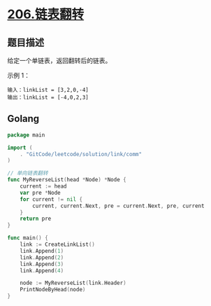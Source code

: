 # [206.链表翻转](https://leetcode-cn.com/problems/reverse-linked-list/)

## 题目描述

给定一个单链表，返回翻转后的链表。

示例 1：

```
输入：linkList = [3,2,0,-4]
输出：linkList = [-4,0,2,3]
```

## Golang

```go
package main

import (
	. "GitCode/leetcode/solution/link/comm"
)

// 单向链表翻转
func MyReverseList(head *Node) *Node {
	current := head
	var pre *Node
	for current != nil {
		current, current.Next, pre = current.Next, pre, current
	}
	return pre
}

func main() {
	link := CreateLinkList()
	link.Append(1)
	link.Append(2)
	link.Append(3)
	link.Append(4)

	node := MyReverseList(link.Header)
	PrintNodeByHead(node)	
}
```
